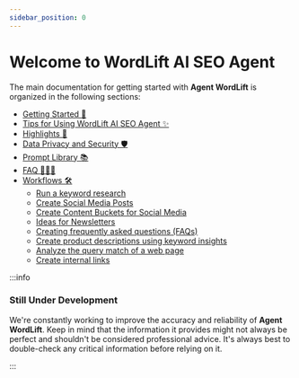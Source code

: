 ```yaml
---
sidebar_position: 0
---
```


Welcome to WordLift AI SEO Agent
====================================

The main documentation for getting started with **Agent WordLift** is organized in the following sections:

* [Getting Started 🚀](getting-started.md)
* [Tips for Using WordLift AI SEO Agent ✨](tips.md)
* [Highlights 💫](highlights.md)
* [Data Privacy and Security 🛡️](data-privacy-and-security.md)
* [Prompt Library 📚](prompt-reference.md)
* [FAQ 🙋🏽‍♀️](faq.md)
* [Workflows 🛠️](workflows.md)
  * [Run a keyword research](./workflows/keyword-discovery.md)
  * [Create Social Media Posts](./workflows/create-social-media-posts.md)
  * [Create Content Buckets for Social Media](./workflows/create-social-media-content-buckets.md)
  * [Ideas for Newsletters](./workflows/ideas-for-newsletters.md)
  * [Creating frequently asked questions (FAQs)](./workflows/faq.md)
  * [Create product descriptions using keyword insights](./workflows/create-product-description.md)
  * [Analyze the query match of a web page](./workflows/analyzing-query-match.md)
  * [Create internal links](./workflows/create-internal-links.md)

:::info

### Still Under Development

We're constantly working to improve the accuracy and reliability of **Agent WordLift**.  Keep in mind that the information it provides might not always be perfect and shouldn't be considered professional advice.  It's always best to double-check any critical information before relying on it.

:::